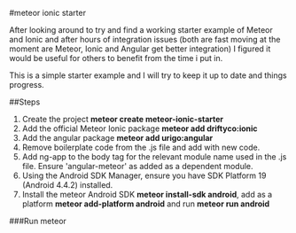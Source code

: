 #meteor ionic starter

After looking around to try and find a working starter example of Meteor and Ionic and after hours of integration issues (both are fast moving at the moment are Meteor, Ionic and Angular get better integration) I figured it would be useful for others to benefit from the time i put in.

This is a simple starter example and I will try to keep it up to date and things progress. 

##Steps
1. Create the project **meteor create meteor-ionic-starter**
2. Add the official Meteor Ionic package **meteor add driftyco:ionic**
3. Add the angular package **meteor add urigo:angular**
4. Remove boilerplate code from the .js file and add with new code.
5. Add ng-app to the body tag for the relevant module name used in the .js file. Ensure 'angular-meteor' as added as a dependent module.
6. Using the Android SDK Manager, ensure you have SDK Platform 19 (Android 4.4.2) installed.
7. Install the meteor Android SDK **meteor install-sdk android**, add as a platform **meteor add-platform android** and run **meteor run android**


###Run
meteor